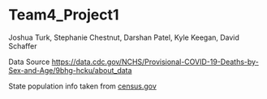 # Team4_Project1
Joshua Turk, Stephanie Chestnut, Darshan Patel, Kyle Keegan, David Schaffer

Data Source https://data.cdc.gov/NCHS/Provisional-COVID-19-Deaths-by-Sex-and-Age/9bhg-hcku/about_data

State population info taken from [census.gov](https://www.census.gov/)
